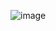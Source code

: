 ![image](https://github.com/shanishaju/Simple-Calculator/assets/115702546/376eb016-29bd-4ff2-9c38-71c9a335adef)
